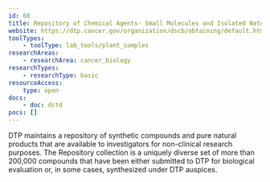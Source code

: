 ```yaml
---
id: 60
title: Repository of Chemical Agents- Small Molecules and Isolated Natural Products
website: https://dtp.cancer.gov/organization/dscb/obtaining/default.htm
toolTypes:
    - toolType: lab_tools/plant_samples
researchAreas:
    - researchArea: cancer_biology
researchTypes:
    - researchType: basic
resourceAccess:
    type: open
docs:
    - doc: dctd
pocs: []        
---
```

DTP maintains a repository of synthetic compounds and pure natural products that are available to investigators for non-clinical research purposes. The Repository collection is a uniquely diverse set of more than 200,000 compounds that have been either submitted to DTP for biological evaluation or, in some cases, synthesized under DTP auspices.
